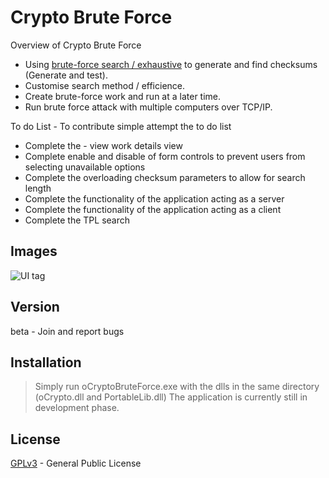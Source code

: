 Crypto Brute Force
=========
Overview of Crypto Brute Force
 - Using [brute-force search / exhaustive] to generate and find checksums (Generate and test).
 - Customise search method / efficience.
 - Create brute-force work and run at a later time.
 - Run brute force attack with multiple computers over TCP/IP.
 
To do List - To contribute simple attempt the to do list
 - Complete the - view work details view
 - Complete enable and disable of form controls to prevent users from selecting unavailable options
 - Complete the overloading checksum parameters to allow for search length
 - Complete the functionality of the application acting as a server
 - Complete the functionality of the application acting as a client
 - Complete the TPL search
 
Images
----
![UI tag](https://lh5.googleusercontent.com/-GMg4EtvaBQA/VAxlX_WVdgI/AAAAAAAAAII/Rb1V_gTzjvg/s400/databruteforce.png)

Version
----
beta - Join and report bugs

Installation
--------------
> Simply run oCryptoBruteForce.exe with the dlls in the same directory (oCrypto.dll and PortableLib.dll)
> The application is currently still in development phase.

License
----
[GPLv3] - General Public License

[GPLv3]:http://www.gnu.org/licenses/gpl-3.0-standalone.html
[brute-force search / exhaustive]:http://en.wikipedia.org/wiki/Brute-force_search